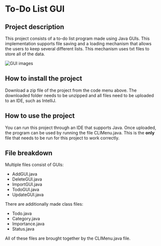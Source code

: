 # To-Do List GUI

## Project description
This project consists of a to-do list program made using Java GUIs. This implementation supports file saving and a loading mechanism that allows the users to keep several different lists. This mechanism uses txt files to store all of the data.

![GUI images]("all.jpg")


## How to install the project
Download a zip file of the project from the code menu above. The downloaded folder needs to be unzipped and all files need to be uploaded to an IDE, such as IntelliJ.

## How to use the project
You can run this project through an IDE that supports Java. Once uploaded, the program can be used by running the file CLIMenu.java. This is the **only** file that needs to be run for this project to work correctly.

## File breakdown
Multiple files consist of GUIs:
+ AddGUI.java
+ DeleteGUI.java
+ ImportGUI.java
+ TodoGUI.java
+ UpdateGUI.java

There are additionally made class files:
+ Todo.java
+ Category.java
+ Importance.java
+ Status.java

All of these files are brought together by the CLIMenu.java file.
